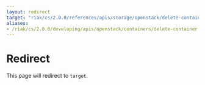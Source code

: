 ```yaml
---
layout: redirect
target: "riak/cs/2.0.0/references/apis/storage/openstack/delete-container/"
aliases:
- /riak/cs/2.0.0/developing/apis/openstack/containers/delete-container
---
```


# Redirect

This page will redirect to `target`.
